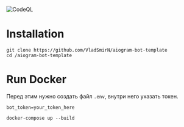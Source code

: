 ![CodeQL](https://github.com/VladSmirN/parma_tgbot/actions/workflows/codeql-analysis.yml/badge.svg)
# Installation
```
git clone https://github.com/VladSmirN/aiogram-bot-template
cd /aiogram-bot-template
```

# Run Docker
Перед этим нужно создать файл ```.env```, внутри него указать токен. 
``` 
bot_token=your_token_here 
```

```
docker-compose up --build 
```
